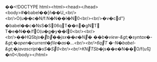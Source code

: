 ��< ! D O C T Y P E   h t m l > < h t m l > < h e a d > < / h e a d > < b o d y > # � b a b e l � �[ň��U_< b r / > < b r / > O(u��c�N/f:N�N��lؚ�N0< b r / > < b r / > �v�cd"}� b a b e l � �c�NsS�S06qT��n�g NT T�e�N��/fO(u�g�y��l0< b r / > < b r / > < b r / > ��HQSb _j s � b�� j s x � �e�N�	��b� v i e w - & g t ; � s y n t a x � - & g t ; � o p e n � c u r r e n t � f i l e � a s � . . . < b r / > < b r / > 6qT	�-N� b a b e l - & g t ; � j a v a s c r i p t � sS�S0< b r / > < b r / > KNTSb _� j s � �e�N��O/f(u勾�n0< / b o d y > < / h t m l > 